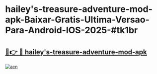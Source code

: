 # hailey's-treasure-adventure-mod-apk-Baixar-Gratis-Ultima-Versao-Para-Android-IOS-2025-#tk1br

# <h2><a href="https://ainizakaria.my?title=hailey's-treasure-adventure-mod-apk&ref=22M">🔗👉 🔴 hailey's-treasure-adventure-mod-apk</a></h2>

[![acn](https://github.com/user-attachments/assets/0f9c940e-d8b0-45ae-aac7-cd30a18b3e1c)](https://ainizakaria.my?title=hailey's-treasure-adventure-mod-apk&ref=22M)

